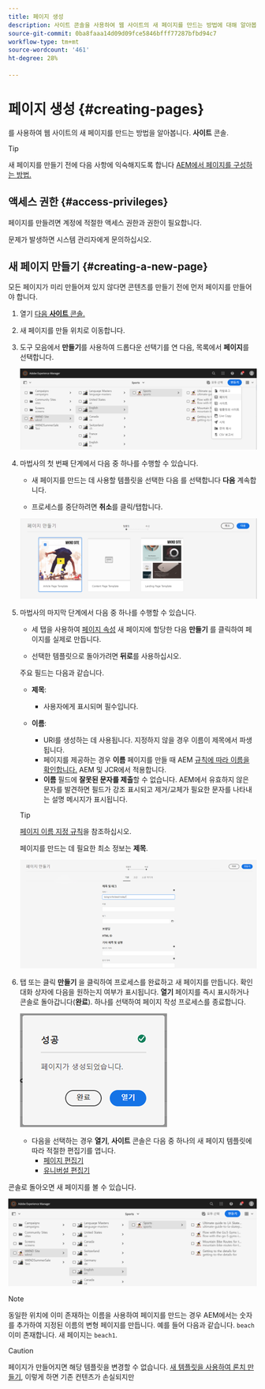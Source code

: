 ```yaml
---
title: 페이지 생성
description: 사이트 콘솔을 사용하여 웹 사이트의 새 페이지를 만드는 방법에 대해 알아봅니다.
source-git-commit: 0ba8faaa14d09d09fce5846bfff77287bfbd94c7
workflow-type: tm+mt
source-wordcount: '461'
ht-degree: 28%

---
```



# 페이지 생성 {#creating-pages}

를 사용하여 웹 사이트의 새 페이지를 만드는 방법을 알아봅니다. **사이트** 콘솔.

>[!TIP]
>
>새 페이지를 만들기 전에 다음 사항에 익숙해지도록 합니다 [AEM에서 페이지를 구성하는 방법.](/help/sites-cloud/authoring/sites-console/organizing-pages.md)

## 액세스 권한 {#access-privileges}

페이지를 만들려면 계정에 적절한 액세스 권한과 권한이 필요합니다.

문제가 발생하면 시스템 관리자에게 문의하십시오.

## 새 페이지 만들기 {#creating-a-new-page}

모든 페이지가 미리 만들어져 있지 않다면 콘텐츠를 만들기 전에 먼저 페이지를 만들어야 합니다.

1. 열기 [다음 **사이트** 콘솔.](/help/sites-cloud/authoring/sites-console/introduction.md)
1. 새 페이지를 만들 위치로 이동합니다.
1. 도구 모음에서 **만들기**&#x200B;를 사용하여 드롭다운 선택기를 연 다음, 목록에서 **페이지**&#x200B;를 선택합니다.

   ![페이지 만들기](/help/sites-cloud/authoring/assets/organizing-create-page.png)

1. 마법사의 첫 번째 단계에서 다음 중 하나를 수행할 수 있습니다.

   * 새 페이지를 만드는 데 사용할 템플릿을 선택한 다음 를 선택합니다 **다음** 계속합니다.

   * 프로세스를 중단하려면 **취소**&#x200B;를 클릭/탭합니다.

   ![새 페이지에 사용할 템플릿 선택](/help/sites-cloud/authoring/assets/organizing-create-page-template.png)

1. 마법사의 마지막 단계에서 다음 중 하나를 수행할 수 있습니다.

   * 세 탭을 사용하여 [페이지 속성](/help/sites-cloud/authoring/sites-console/page-properties.md) 새 페이지에 할당한 다음 **만들기** 를 클릭하여 페이지를 실제로 만듭니다.

   * 선택한 템플릿으로 돌아가려면 **뒤로**&#x200B;를 사용하십시오.

   주요 필드는 다음과 같습니다.

   * **제목**:

      * 사용자에게 표시되며 필수입니다.

   * **이름**:

      * URI를 생성하는 데 사용됩니다. 지정하지 않을 경우 이름이 제목에서 파생됩니다.
      * 페이지를 제공하는 경우 **이름** 페이지를 만들 때 AEM [규칙에 따라 이름을 확인합니다.](/help/implementing/developing/introduction/naming-conventions.md) AEM 및 JCR에서 적용합니다.
      * **이름** 필드에 **잘못된 문자를 제출**&#x200B;할 수 없습니다. AEM에서 유효하지 않은 문자를 발견하면 필드가 강조 표시되고 제거/교체가 필요한 문자를 나타내는 설명 메시지가 표시됩니다.

   >[!TIP]
   >
   >[페이지 이름 지정 규칙](#page-naming-conventions)을 참조하십시오.

   페이지를 만드는 데 필요한 최소 정보는 **제목**.

   ![페이지 제목 입력](/help/sites-cloud/authoring/assets/organizing-create-page-title.png)

1. 탭 또는 클릭 **만들기** 을 클릭하여 프로세스를 완료하고 새 페이지를 만듭니다. 확인 대화 상자에 다음을 원하는지 여부가 표시됩니다. **열기** 페이지를 즉시 표시하거나 콘솔로 돌아갑니다(**완료**). 하나를 선택하여 페이지 작성 프로세스를 종료합니다.

   ![페이지 작성 성공](/help/sites-cloud/authoring/assets/organizing-create-page-success.png)

   * 다음을 선택하는 경우 **열기**, **사이트** 콘솔은 다음 중 하나의 새 페이지 템플릿에 따라 적절한 편집기를 엽니다.
      * [페이지 편집기](/help/sites-cloud/authoring/page-editor/introduction.md)
      * [유니버설 편집기](/help/sites-cloud/authoring/universal-editor/authoring.md)

콘솔로 돌아오면 새 페이지를 볼 수 있습니다.

![결과 새 페이지](/help/sites-cloud/authoring/assets/organizing-create-page-result.png)

>[!NOTE]
>
>동일한 위치에 이미 존재하는 이름을 사용하여 페이지를 만드는 경우 AEM에서는 숫자를 추가하여 지정된 이름의 변형 페이지를 만듭니다. 예를 들어 다음과 같습니다. `beach` 이미 존재합니다. 새 페이지는 `beach1`.

>[!CAUTION]
>
>페이지가 만들어지면 해당 템플릿을 변경할 수 없습니다. [새 템플릿을 사용하여 론치 만들기](/help/sites-cloud/authoring/launches/creating.md#create-launch-with-new-template), 이렇게 하면 기존 컨텐츠가 손실되지만
